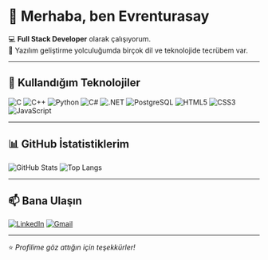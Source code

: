 # 👋 Merhaba, ben Evrenturasay

💻 **Full Stack Developer** olarak çalışıyorum.  
🚀 Yazılım geliştirme yolculuğumda birçok dil ve teknolojide tecrübem var.

---

## 🔧 Kullandığım Teknolojiler

![C](https://img.shields.io/badge/C-A8B9CC?style=for-the-badge&logo=c&logoColor=white)
![C++](https://img.shields.io/badge/C++-00599C?style=for-the-badge&logo=cplusplus&logoColor=white)
![Python](https://img.shields.io/badge/Python-3776AB?style=for-the-badge&logo=python&logoColor=white)
![C#](https://img.shields.io/badge/C%23-239120?style=for-the-badge&logo=csharp&logoColor=white)
![.NET](https://img.shields.io/badge/.NET-512BD4?style=for-the-badge&logo=dotnet&logoColor=white)
![PostgreSQL](https://img.shields.io/badge/PostgreSQL-316192?style=for-the-badge&logo=postgresql&logoColor=white)
![HTML5](https://img.shields.io/badge/HTML5-E34F26?style=for-the-badge&logo=html5&logoColor=white)
![CSS3](https://img.shields.io/badge/CSS3-1572B6?style=for-the-badge&logo=css3&logoColor=white)
![JavaScript](https://img.shields.io/badge/JavaScript-F7DF1E?style=for-the-badge&logo=javascript&logoColor=black)

---

## 📊 GitHub İstatistiklerim

![GitHub Stats](https://github-readme-stats.vercel.app/api?username=evrenturasay&show_icons=true&theme=tokyonight)
![Top Langs](https://github-readme-stats.vercel.app/api/top-langs/?username=evrenturasay&layout=compact&theme=tokyonight)

---

## 📫 Bana Ulaşın
[![LinkedIn](https://img.shields.io/badge/LinkedIn-0A66C2?style=for-the-badge&logo=linkedin&logoColor=white)](https://www.linkedin.com/)
[![Gmail](https://img.shields.io/badge/Gmail-D14836?style=for-the-badge&logo=gmail&logoColor=white)](mailto:seninmailin@gmail.com)

---

⭐ _Profilime göz attığın için teşekkürler!_

